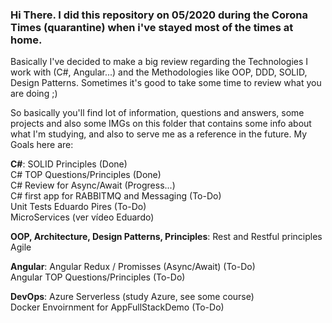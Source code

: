 ### Hi There. I did this repository on 05/2020 during the Corona Times (quarantine) when i've stayed most of the times at home.

Basically I've decided to make a big review regarding the Technologies I work with (C#, Angular...) and the Methodologies like
OOP, DDD, SOLID, Design Patterns. Sometimes it's good to take some time to review what you are doing ;)

So basically you'll find lot of information, questions and answers, some projects and also some IMGs on this folder that contains
some info about what I'm studying, and also to serve me as a reference in the future. My Goals here are:

**C#**:
SOLID Principles (Done) <br>
C# TOP Questions/Principles (Done) <br>
C# Review for Async/Await (Progress...) <br>
C# first app for RABBITMQ and Messaging (To-Do) <br>
Unit Tests Eduardo Pires (To-Do) <br>
MicroServices (ver vídeo Eduardo) <br>

**OOP, Architecture, Design Patterns, Principles**:
Rest and Restful principles <br>
Agile <br>

**Angular**:
Angular Redux / Promisses (Async/Await) (To-Do) <br>
Angular TOP Questions/Principles (To-Do) <br>

**DevOps**:
Azure Serverless (study Azure, see some course) <br>
Docker Envoirnment for AppFullStackDemo (To-Do) <br>